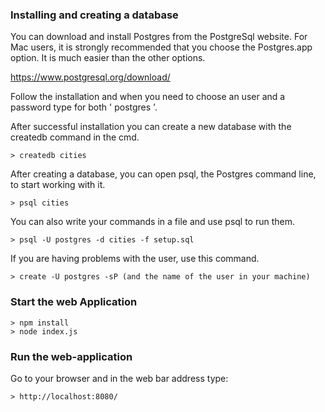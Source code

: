 
### Installing and creating a database

You can download and install Postgres from the PostgreSql website. For Mac users, it is strongly recommended that you choose the Postgres.app option. It is much easier than the other options.

https://www.postgresql.org/download/

Follow the installation and when you need to choose an user and a password type for both  ' postgres '.

After successful installation you can create a new database with the createdb command in the cmd.

```
> createdb cities

```
After creating a database, you can open psql, the Postgres command line, to start working with it.

```
> psql cities

```
You can also write your commands in a file and use psql to run them.

```
> psql -U postgres -d cities -f setup.sql

```
If you are having problems with the user, use this command.

```
> create -U postgres -sP (and the name of the user in your machine)

```
### Start the web Application

```
> npm install
> node index.js

```
### Run the web-application

Go to your browser and in the web bar address type:

```
> http://localhost:8080/

```

